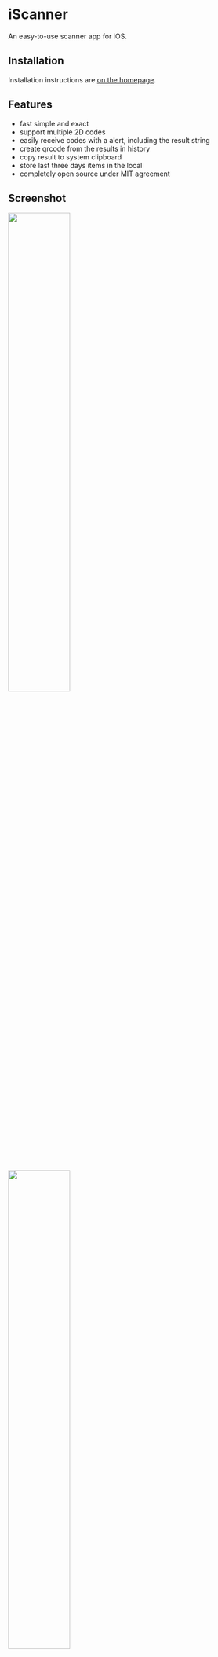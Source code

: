 iScanner
========

An easy-to-use scanner app for iOS.

## Installation

Installation instructions are [on the homepage](http://iscanner.github.io/).

## Features
- fast simple and exact
- support multiple 2D codes
- easily receive codes with a alert, including the result string
- create qrcode from the results in history
- copy result to system clipboard
- store last three days items in the local
- completely open source under MIT agreement

## Screenshot

<img src="https://raw.githubusercontent.com/iscanner/iscanner_ios/master/screenshot/launch.png" width="50%"/>
<img src="https://raw.githubusercontent.com/iscanner/iscanner_ios/master/screenshot/scan.png" width="50%"/>
<img src="https://raw.githubusercontent.com/iscanner/iscanner_ios/master/screenshot/history.png" width="50%"/>
<img src="https://raw.githubusercontent.com/iscanner/iscanner_ios/master/screenshot/copy.png" width="50%"/>
<img src="https://raw.githubusercontent.com/iscanner/iscanner_ios/master/screenshot/create.png" width="50%"/>

Thanks to:

- [ZXingObjC](https://github.com/TheLevelUp/ZXingObjC)
- [iscanner_android](https://github.com/iscanner/iscanner_android)

## License

The MIT License (MIT)

Copyright (c) 2014 xdf
